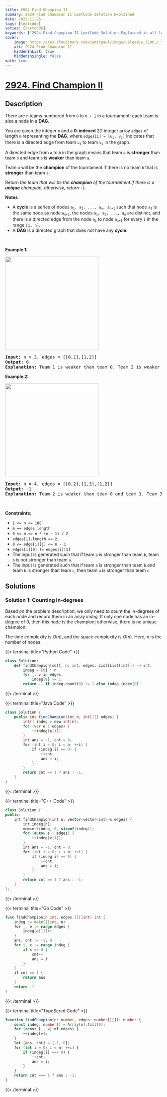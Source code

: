 ```yaml
---
title: 2924 Find Champion II
summary: 2924 Find Champion II LeetCode Solution Explained
date: 2022-11-25
tags: [leetcode]
series: [leetcode]
keywords: ["2924 Find Champion II LeetCode Solution Explained in all languages", "2924 Find Champion II", "LeetCode", "leetcode solution in Python3 C++ Java Go PHP Ruby Swift TypeScript Rust C# JavaScript C", "GeeksforGeeks", "InterviewBit", "Coding Ninjas", "HackerRank", "HackerEarth", "CodeChef", "TopCoder", "AlgoExpert", "freeCodeCamp", "Codeforces", "GitHub", "AtCoder", "Samir Paul"]
cover:
    image: https://res.cloudinary.com/samirpaul/image/upload/w_1100,c_fit,co_rgb:FFFFFF,l_text:Arial_75_bold:2924 Find Champion II - Solution Explained/problem-solving.webp
    alt: 2924 Find Champion II
    hiddenInList: true
    hiddenInSingle: false
math: true
---
```



# [2924. Find Champion II](https://leetcode.com/problems/find-champion-ii)


## Description

<p>There are <code>n</code> teams numbered from <code>0</code> to <code>n - 1</code> in a tournament; each team is also a node in a <strong>DAG</strong>.</p>

<p>You are given the integer <code>n</code> and a <strong>0-indexed</strong> 2D integer array <code>edges</code> of length <code><font face="monospace">m</font></code> representing the <strong>DAG</strong>, where <code>edges[i] = [u<sub>i</sub>, v<sub>i</sub>]</code> indicates that there is a directed edge from team <code>u<sub>i</sub></code> to team <code>v<sub>i</sub></code> in the graph.</p>

<p>A directed edge from <code>a</code> to <code>b</code> in the graph means that team <code>a</code> is <strong>stronger</strong> than team <code>b</code> and team <code>b</code> is <strong>weaker</strong> than team <code>a</code>.</p>

<p>Team <code>a</code> will be the <strong>champion</strong> of the tournament if there is no team <code>b</code> that is <strong>stronger</strong> than team <code>a</code>.</p>

<p>Return <em>the team that will be the <strong>champion</strong> of the tournament if there is a <strong>unique</strong> champion, otherwise, return </em><code>-1</code><em>.</em></p>

<p><strong>Notes</strong></p>

<ul>
	<li>A <strong>cycle</strong> is a series of nodes <code>a<sub>1</sub>, a<sub>2</sub>, ..., a<sub>n</sub>, a<sub>n+1</sub></code> such that node <code>a<sub>1</sub></code> is the same node as node <code>a<sub>n+1</sub></code>, the nodes <code>a<sub>1</sub>, a<sub>2</sub>, ..., a<sub>n</sub></code> are distinct, and there is a directed edge from the node <code>a<sub>i</sub></code> to node <code>a<sub>i+1</sub></code> for every <code>i</code> in the range <code>[1, n]</code>.</li>
	<li>A <strong>DAG</strong> is a directed graph that does not have any <strong>cycle</strong>.</li>
</ul>

<p>&nbsp;</p>
<p><strong class="example">Example 1:</strong></p>

<p><img height="300" src="https://spcdn.pages.dev/leetcode/problems/2924.Find%20Champion%20II/images/graph-3.png" width="300" /></p>

<pre>
<strong>Input:</strong> n = 3, edges = [[0,1],[1,2]]
<strong>Output:</strong> 0
<strong>Explanation: </strong>Team 1 is weaker than team 0. Team 2 is weaker than team 1. So the champion is team 0.
</pre>

<p><strong class="example">Example 2:</strong></p>

<p><img height="300" src="https://spcdn.pages.dev/leetcode/problems/2924.Find%20Champion%20II/images/graph-4.png" width="300" /></p>

<pre>
<strong>Input:</strong> n = 4, edges = [[0,2],[1,3],[1,2]]
<strong>Output:</strong> -1
<strong>Explanation:</strong> Team 2 is weaker than team 0 and team 1. Team 3 is weaker than team 1. But team 1 and team 0 are not weaker than any other teams. So the answer is -1.
</pre>

<p>&nbsp;</p>
<p><strong>Constraints:</strong></p>

<ul>
	<li><code>1 &lt;= n &lt;= 100</code></li>
	<li><code>m == edges.length</code></li>
	<li><code>0 &lt;= m &lt;= n * (n - 1) / 2</code></li>
	<li><code>edges[i].length == 2</code></li>
	<li><code>0 &lt;= edge[i][j] &lt;= n - 1</code></li>
	<li><code>edges[i][0] != edges[i][1]</code></li>
	<li>The input is generated such that if team <code>a</code> is stronger than team <code>b</code>, team <code>b</code> is not stronger than team <code>a</code>.</li>
	<li>The input is generated such that if team <code>a</code> is stronger than team <code>b</code> and team <code>b</code> is stronger than team <code>c</code>, then team <code>a</code> is stronger than team <code>c</code>.</li>
</ul>

## Solutions

### Solution 1: Counting In-degrees

Based on the problem description, we only need to count the in-degrees of each node and record them in an array $indeg$. If only one node has an in-degree of $0$, then this node is the champion; otherwise, there is no unique champion.

The time complexity is $O(n)$, and the space complexity is $O(n)$. Here, $n$ is the number of nodes.

<!-- tabs:start -->

{{< terminal title="Python Code" >}}
```python
class Solution:
    def findChampion(self, n: int, edges: List[List[int]]) -> int:
        indeg = [0] * n
        for _, v in edges:
            indeg[v] += 1
        return -1 if indeg.count(0) != 1 else indeg.index(0)
```
{{< /terminal >}}

{{< terminal title="Java Code" >}}
```java
class Solution {
    public int findChampion(int n, int[][] edges) {
        int[] indeg = new int[n];
        for (var e : edges) {
            ++indeg[e[1]];
        }
        int ans = -1, cnt = 0;
        for (int i = 0; i < n; ++i) {
            if (indeg[i] == 0) {
                ++cnt;
                ans = i;
            }
        }
        return cnt == 1 ? ans : -1;
    }
}
```
{{< /terminal >}}

{{< terminal title="C++ Code" >}}
```cpp
class Solution {
public:
    int findChampion(int n, vector<vector<int>>& edges) {
        int indeg[n];
        memset(indeg, 0, sizeof(indeg));
        for (auto& e : edges) {
            ++indeg[e[1]];
        }
        int ans = -1, cnt = 0;
        for (int i = 0; i < n; ++i) {
            if (indeg[i] == 0) {
                ++cnt;
                ans = i;
            }
        }
        return cnt == 1 ? ans : -1;
    }
};
```
{{< /terminal >}}

{{< terminal title="Go Code" >}}
```go
func findChampion(n int, edges [][]int) int {
	indeg := make([]int, n)
	for _, e := range edges {
		indeg[e[1]]++
	}
	ans, cnt := -1, 0
	for i, x := range indeg {
		if x == 0 {
			cnt++
			ans = i
		}
	}
	if cnt == 1 {
		return ans
	}
	return -1
}
```
{{< /terminal >}}

{{< terminal title="TypeScript Code" >}}
```ts
function findChampion(n: number, edges: number[][]): number {
    const indeg: number[] = Array(n).fill(0);
    for (const [_, v] of edges) {
        ++indeg[v];
    }
    let [ans, cnt] = [-1, 0];
    for (let i = 0; i < n; ++i) {
        if (indeg[i] === 0) {
            ++cnt;
            ans = i;
        }
    }
    return cnt === 1 ? ans : -1;
}
```
{{< /terminal >}}

<!-- tabs:end -->

<!-- end -->
